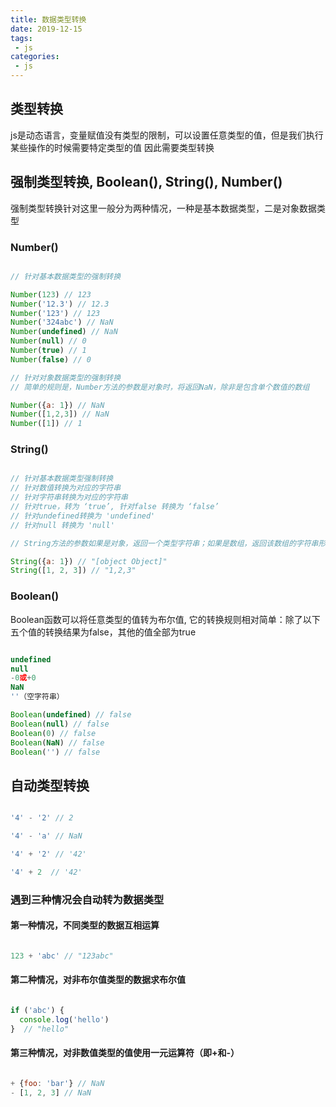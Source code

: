 ```yaml
---
title: 数据类型转换
date: 2019-12-15
tags:
 - js
categories: 
 - js
---
```


## 类型转换

js是动态语言，变量赋值没有类型的限制，可以设置任意类型的值，但是我们执行某些操作的时候需要特定类型的值
因此需要类型转换

## 强制类型转换, Boolean(), String(), Number()

强制类型转换针对这里一般分为两种情况，一种是基本数据类型，二是对象数据类型

### Number() 

``` js

// 针对基本数据类型的强制转换

Number(123) // 123
Number('12.3') // 12.3
Number('123') // 123
Number('324abc') // NaN
Number(undefined) // NaN
Number(null) // 0
Number(true) // 1
Number(false) // 0

// 针对对象数据类型的强制转换
// 简单的规则是，Number方法的参数是对象时，将返回NaN，除非是包含单个数值的数组

Number({a: 1}) // NaN
Number([1,2,3]) // NaN
Number([1]) // 1

```

### String() 

``` js

// 针对基本数据类型强制转换
// 针对数值转换为对应的字符串
// 针对字符串转换为对应的字符串
// 针对true，转为 ‘true’, 针对false 转换为 ‘false’
// 针对undefined转换为 'undefined'
// 针对null 转换为 'null'

// String方法的参数如果是对象，返回一个类型字符串；如果是数组，返回该数组的字符串形式。

String({a: 1}) // "[object Object]"
String([1, 2, 3]) // "1,2,3"

```

### Boolean()

Boolean函数可以将任意类型的值转为布尔值, 它的转换规则相对简单：除了以下五个值的转换结果为false，其他的值全部为true

``` js

undefined
null
-0或+0
NaN
''（空字符串）

Boolean(undefined) // false
Boolean(null) // false
Boolean(0) // false
Boolean(NaN) // false
Boolean('') // false

```


## 自动类型转换

``` js

'4' - '2' // 2

'4' - 'a' // NaN

'4' + '2' // '42'

'4' + 2  // '42'

```

### 遇到三种情况会自动转为数据类型

#### 第一种情况，不同类型的数据互相运算

``` js

123 + 'abc' // "123abc"

```

#### 第二种情况，对非布尔值类型的数据求布尔值

``` js

if ('abc') {
  console.log('hello')
}  // "hello"

```

#### 第三种情况，对非数值类型的值使用一元运算符（即+和-）

``` js

+ {foo: 'bar'} // NaN
- [1, 2, 3] // NaN

```
